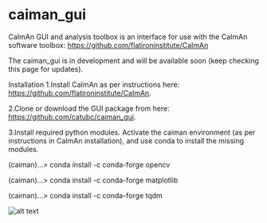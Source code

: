 # caiman_gui


CaImAn GUI and analysis toolbox is an interface for use with the CaImAn software toolbox: https://github.com/flatironinstitute/CaImAn

The caiman_gui is in development and will be available soon (keep checking this page for updates). 

Installation
1.Install CaImAn as per instructions here: https://github.com/flatironinstitute/CaImAn.

2.Clone or download the GUI package from here: https://github.com/catubc/caiman_gui.

3.Install required python modules. Activate the caiman environment (as per instructions in CaImAn installation), and use conda to install the missing modules.

(caiman)...> conda install -c conda-forge opencv

(caiman)...> conda install -c conda-forge matplotlib

(caiman)...> conda install -c conda-forge tqdm


![alt text](https://raw.githubusercontent.com/catubc/caiman_gui/master/caiman_gui_V0.1.png=250x250)
